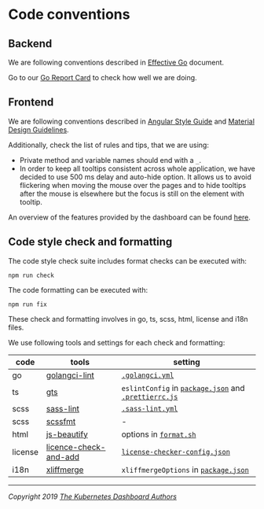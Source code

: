 # Code conventions

## Backend

We are following conventions described in [Effective Go](https://golang.org/doc/effective_go.html) document.

Go to our [Go Report Card](https://goreportcard.com/report/github.com/kubernetes/dashboard) to check how well we are doing.

## Frontend

We are following conventions described in [Angular Style Guide](https://angular.io/guide/styleguide) and [Material Design Guidelines](https://material.io/guidelines/).

Additionally, check the list of rules and tips, that we are using:

* Private method and variable names should end with a `_`.
* In order to keep all tooltips consistent across whole application, we have decided to use 500 ms delay and auto-hide option. It allows us to avoid flickering when moving the mouse over the pages and to hide tooltips after the mouse is elsewhere but the focus is still on the element with tooltip.

An overview of the features provided by the dashboard can be found [here](https://kubernetes.io/docs/tasks/access-application-cluster/web-ui-dashboard).

## Code style check and formatting

The code style check suite includes format checks can be executed with:

```shell
npm run check
```

The code formatting can be executed with:

```shell
npm run fix
```

These check and formatting involves in go, ts, scss, html, license and i18n files.

We use following tools and settings for each check and formatting:

| code    | tools                                                                    | setting |
|---------|--------------------------------------------------------------------------|---------|
| go      | [golangci-lint](https://github.com/golangci/golangci-lint)               | [`.golangci.yml`](../../.golangci.yml) |
| ts      | [gts](https://github.com/google/gts)                                     | `eslintConfig` in [`package.json`](../../package.json) and [`.prettierrc.js`](../../.prettierrc.js) |
| scss    | [sass-lint](https://github.com/sasstools/sass-lint)                      | [`.sass-lint.yml`](../../.sass-lint.yml) |
| scss    | [scssfmt](https://github.com/morishitter/scssfmt)                        | - |
| html    | [js-beautify](https://github.com/beautify-web/js-beautify)               | options in [`format.sh`](../../aio/scripts/format.sh) |
| license | [licence-check-and-add](https://github.com/awjh/license-check-and-add)   | [`license-checker-config.json`](../../license-checker-config.json)
| i18n    | [xliffmerge](https://github.com/martinroob/ngx-i18nsupport)              | `xliffmergeOptions` in [`package.json`](../../package.json) |

----
_Copyright 2019 [The Kubernetes Dashboard Authors](https://github.com/kubernetes/dashboard/graphs/contributors)_
